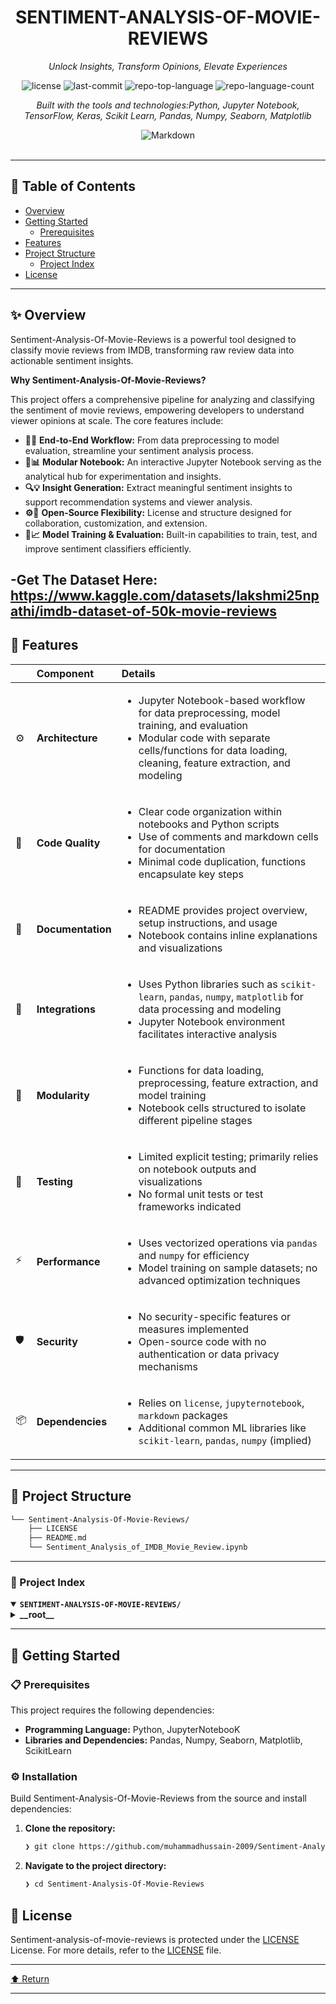 <div id="top">

<!-- HEADER STYLE: CLASSIC -->
<div align="center">


# SENTIMENT-ANALYSIS-OF-MOVIE-REVIEWS

<em>Unlock Insights, Transform Opinions, Elevate Experiences</em>

<!-- BADGES -->
<img src="https://img.shields.io/github/license/muhammadhussain-2009/Sentiment-Analysis-Of-Movie-Reviews?style=flat&logo=opensourceinitiative&logoColor=white&color=0080ff" alt="license">
<img src="https://img.shields.io/github/last-commit/muhammadhussain-2009/Sentiment-Analysis-Of-Movie-Reviews?style=flat&logo=git&logoColor=white&color=0080ff" alt="last-commit">
<img src="https://img.shields.io/github/languages/top/muhammadhussain-2009/Sentiment-Analysis-Of-Movie-Reviews?style=flat&color=0080ff" alt="repo-top-language">
<img src="https://img.shields.io/github/languages/count/muhammadhussain-2009/Sentiment-Analysis-Of-Movie-Reviews?style=flat&color=0080ff" alt="repo-language-count">

<em>Built with the tools and technologies:Python, Jupyter Notebook, TensorFlow, Keras, Scikit Learn, Pandas, Numpy, Seaborn, Matplotlib</em>

<img src="https://img.shields.io/badge/Markdown-000000.svg?style=flat&logo=Markdown&logoColor=white" alt="Markdown">

</div>
<br>

---

## 📄 Table of Contents

- [Overview](#-overview)
- [Getting Started](#-getting-started)
    - [Prerequisites](#-prerequisites)
- [Features](#-features)
- [Project Structure](#-project-structure)
    - [Project Index](#-project-index)
- [License](#-license)

---

## ✨ Overview

Sentiment-Analysis-Of-Movie-Reviews is a powerful tool designed to classify movie reviews from IMDB, transforming raw review data into actionable sentiment insights. 

**Why Sentiment-Analysis-Of-Movie-Reviews?**

This project offers a comprehensive pipeline for analyzing and classifying the sentiment of movie reviews, empowering developers to understand viewer opinions at scale. The core features include:

- **🧪🎯** **End-to-End Workflow:** From data preprocessing to model evaluation, streamline your sentiment analysis process.
- **📝📊** **Modular Notebook:** An interactive Jupyter Notebook serving as the analytical hub for experimentation and insights.
- **🔍💡** **Insight Generation:** Extract meaningful sentiment insights to support recommendation systems and viewer analysis.
- **⚙️🚀** **Open-Source Flexibility:** License and structure designed for collaboration, customization, and extension.
- **🤖📈** **Model Training & Evaluation:** Built-in capabilities to train, test, and improve sentiment classifiers efficiently.
  
-**Get The Dataset Here:** https://www.kaggle.com/datasets/lakshmi25npathi/imdb-dataset-of-50k-movie-reviews
---

## 📌 Features

|      | Component       | Details                                                                                     |
| :--- | :-------------- | :------------------------------------------------------------------------------------------ |
| ⚙️  | **Architecture**  | <ul><li>Jupyter Notebook-based workflow for data preprocessing, model training, and evaluation</li><li>Modular code with separate cells/functions for data loading, cleaning, feature extraction, and modeling</li></ul> |
| 🔩 | **Code Quality**  | <ul><li>Clear code organization within notebooks and Python scripts</li><li>Use of comments and markdown cells for documentation</li><li>Minimal code duplication, functions encapsulate key steps</li></ul> |
| 📄 | **Documentation** | <ul><li>README provides project overview, setup instructions, and usage</li><li>Notebook contains inline explanations and visualizations</li></ul> |
| 🔌 | **Integrations**  | <ul><li>Uses Python libraries such as `scikit-learn`, `pandas`, `numpy`, `matplotlib` for data processing and modeling</li><li>Jupyter Notebook environment facilitates interactive analysis</li></ul> |
| 🧩 | **Modularity**    | <ul><li>Functions for data loading, preprocessing, feature extraction, and model training</li><li>Notebook cells structured to isolate different pipeline stages</li></ul> |
| 🧪 | **Testing**       | <ul><li>Limited explicit testing; primarily relies on notebook outputs and visualizations</li><li>No formal unit tests or test frameworks indicated</li></ul> |
| ⚡️  | **Performance**   | <ul><li>Uses vectorized operations via `pandas` and `numpy` for efficiency</li><li>Model training on sample datasets; no advanced optimization techniques</li></ul> |
| 🛡️ | **Security**      | <ul><li>No security-specific features or measures implemented</li><li>Open-source code with no authentication or data privacy mechanisms</li></ul> |
| 📦 | **Dependencies**  | <ul><li>Relies on `license`, `jupyternotebook`, `markdown` packages</li><li>Additional common ML libraries like `scikit-learn`, `pandas`, `numpy` (implied)</li></ul> |

---

## 📁 Project Structure

```sh
└── Sentiment-Analysis-Of-Movie-Reviews/
    ├── LICENSE
    ├── README.md
    └── Sentiment_Analysis_of_IMDB_Movie_Review.ipynb
```

---

### 📑 Project Index

<details open>
	<summary><b><code>SENTIMENT-ANALYSIS-OF-MOVIE-REVIEWS/</code></b></summary>
	<!-- __root__ Submodule -->
	<details>
		<summary><b>__root__</b></summary>
		<blockquote>
			<div class='directory-path' style='padding: 8px 0; color: #666;'>
				<code><b>⦿ __root__</b></code>
			<table style='width: 100%; border-collapse: collapse;'>
			<thead>
				<tr style='background-color: #f8f9fa;'>
					<th style='width: 30%; text-align: left; padding: 8px;'>File Name</th>
					<th style='text-align: left; padding: 8px;'>Summary</th>
				</tr>
			</thead>
				<tr style='border-bottom: 1px solid #eee;'>
					<td style='padding: 8px;'><b><a href='https://github.com/muhammadhussain-2009/Sentiment-Analysis-Of-Movie-Reviews/blob/master/README.md'>README.md</a></b></td>
					<td style='padding: 8px;'>- Provides an overview of the Sentiment-Analysis-Of-Movie-Reviews project, emphasizing its purpose to analyze and classify the sentiment of IMDB movie reviews<br>- It highlights the core functionality of extracting insights from review data to determine positive or negative sentiments, supporting the broader goal of understanding viewer opinions and enhancing sentiment analysis techniques within the overall architecture.</td>
				</tr>
				<tr style='border-bottom: 1px solid #eee;'>
					<td style='padding: 8px;'><b><a href='https://github.com/muhammadhussain-2009/Sentiment-Analysis-Of-Movie-Reviews/blob/master/Sentiment_Analysis_of_IMDB_Movie_Review.ipynb'>Sentiment_Analysis_of_IMDB_Movie_Review.ipynb</a></b></td>
					<td style='padding: 8px;'>- SummaryThis Jupyter Notebook serves as the core component for performing sentiment analysis on IMDB movie reviews within the project<br>- It orchestrates the entire workflow—from data preprocessing and feature extraction to model training and evaluation—aimed at classifying reviews as positive or negative<br>- By integrating this analysis, the project enables insights into movie review sentiments, supporting applications such as automated review classification and sentiment-based recommendation systems<br>- This notebook functions as the primary analytical and experimental hub, demonstrating how the sentiment analysis model fits into the broader architecture of the sentiment analysis pipeline.---</td>
				</tr>
				<tr style='border-bottom: 1px solid #eee;'>
					<td style='padding: 8px;'><b><a href='https://github.com/muhammadhussain-2009/Sentiment-Analysis-Of-Movie-Reviews/blob/master/LICENSE'>LICENSE</a></b></td>
					<td style='padding: 8px;'>- Provides the licensing terms for the project, establishing legal permissions and restrictions for software use, distribution, and modification within the overall architecture<br>- Ensures users understand their rights and responsibilities, supporting open-source collaboration and safeguarding intellectual property across the entire codebase.</td>
				</tr>
			</table>
		</blockquote>
	</details>
</details>

---

## 🚀 Getting Started

### 📋 Prerequisites

This project requires the following dependencies:

- **Programming Language:** Python, JupyterNotebooK
- **Libraries and Dependencies:** Pandas, Numpy, Seaborn, Matplotlib, ScikitLearn 

### ⚙️ Installation

Build Sentiment-Analysis-Of-Movie-Reviews from the source and install dependencies:

1. **Clone the repository:**

    ```sh
    ❯ git clone https://github.com/muhammadhussain-2009/Sentiment-Analysis-Of-Movie-Reviews
    ```

2. **Navigate to the project directory:**

    ```sh
    ❯ cd Sentiment-Analysis-Of-Movie-Reviews
    ```
    
## 📜 License

Sentiment-analysis-of-movie-reviews is protected under the [LICENSE](https://choosealicense.com/licenses) License. For more details, refer to the [LICENSE](https://choosealicense.com/licenses/) file.

---

<div align="left"><a href="#top">⬆ Return</a></div>

---

